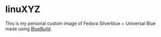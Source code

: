 # linuXYZ

This is my personal custom image of Fedora Silverblue + Universal Blue made using [BlueBuild](https://blue-build.org/).